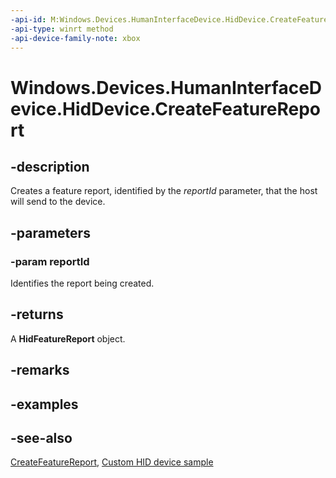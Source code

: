 ```yaml
---
-api-id: M:Windows.Devices.HumanInterfaceDevice.HidDevice.CreateFeatureReport(System.UInt16)
-api-type: winrt method
-api-device-family-note: xbox
---
```


<!-- Method syntax
public Windows.Devices.HumanInterfaceDevice.HidFeatureReport CreateFeatureReport(System.UInt16 reportId)
-->

# Windows.Devices.HumanInterfaceDevice.HidDevice.CreateFeatureReport

## -description
Creates a feature report, identified by the *reportId* parameter, that the host will send to the device.

## -parameters
### -param reportId
Identifies the report being created.

## -returns
A **HidFeatureReport** object.

## -remarks

## -examples

## -see-also

[CreateFeatureReport](hiddevice_createfeaturereport_1887738354.md), [Custom HID device sample](https://github.com/Microsoft/Windows-universal-samples/tree/6370138b150ca8a34ff86de376ab6408c5587f5d/Samples/CustomHidDeviceAccess)
